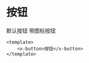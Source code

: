 # 按钮 
   <x-button>默认按钮</x-button>
   <x-button icon="setting">带图标按钮</x-button>
```vue
<template>
    <x-button>按钮</x-button>
</template>
```

